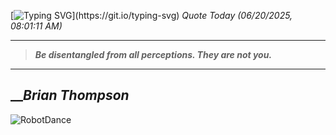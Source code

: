 [![Typing SVG](https://readme-typing-svg.herokuapp.com?font=Press+Start+2P&color=C2F784&size=35&width=900&height=100&lines=Hello+World%2C+I'm+Hung+!)](https://git.io/typing-svg) 
_Quote Today (06/20/2025, 08:01:11 AM)_
___
>**_Be disentangled from all perceptions. They are not you._**
___

## __**_Brian Thompson_**

![RobotDance](src/assets/images/robot-dancing-dribble.gif?style=center)
